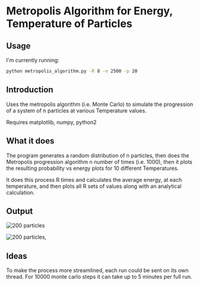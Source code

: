 # Metropolis Algorithm for Energy, Temperature of Particles

## Usage

I'm currently running:

```bash
python metropolis_algorithm.py -R 8 -n 2500 -p 20
```

## Introduction

Uses the metropolis algorithm (i.e. Monte Carlo) to simulate the progression of a system of n particles at various Temperature values.

Requires matplotlib, numpy, python2

## What it does

The program generates a random distribution of n particles, then does the Metropolis progression algorithm n number of times (i.e. 1000), then it plots the resulting probability vs energy plots for 10 different Temperatures.

It does this process R times and calculates the average energy, at each temperature, and then plots all R sets of  values along with an analytical calculation.

## Output

![200 particles](https://gitlab.com/charles-m-knox/metropolis/-/raw/master/output/png/mcs_200_particles_2500_trials.png)

![200 particles, <E>](https://gitlab.com/charles-m-knox/metropolis/-/raw/master/output/png/e_averages_200_particles.png)


## Ideas

To make the process more streamlined, each run could be sent on its own thread. For 10000 monte carlo steps it can take up to 5 minutes per full run.
